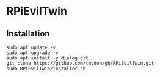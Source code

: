 # RPiEvilTwin

## Installation

```
sudo apt update -y
sudo apt upgrade -y
sudo apt install -y dialog git
git clone https://github.com/tmcdonagh/RPiEvilTwin.git
sudo RPiEvilTwin/installer.sh
```

